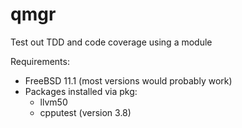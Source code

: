 # qmgr
Test out TDD and code coverage using a module

Requirements:
- FreeBSD 11.1 (most versions would probably work)
- Packages installed via pkg:
	- llvm50
	- cpputest (version 3.8)

